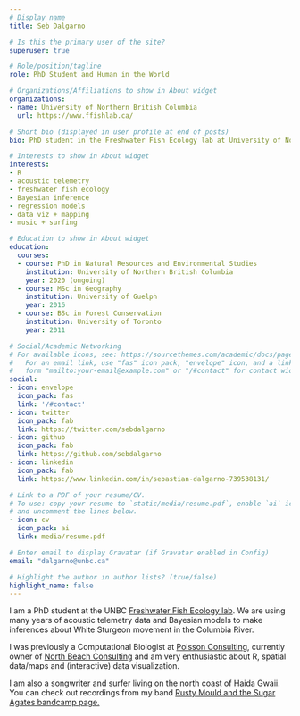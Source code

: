 ```yaml
---
# Display name
title: Seb Dalgarno

# Is this the primary user of the site?
superuser: true

# Role/position/tagline
role: PhD Student and Human in the World

# Organizations/Affiliations to show in About widget
organizations:
- name: University of Northern British Columbia
  url: https://www.ffishlab.ca/

# Short bio (displayed in user profile at end of posts)
bio: PhD student in the Freshwater Fish Ecology lab at University of Northern British Columbia

# Interests to show in About widget
interests:
- R
- acoustic telemetry
- freshwater fish ecology
- Bayesian inference 
- regression models
- data viz + mapping
- music + surfing 

# Education to show in About widget
education:
  courses:
  - course: PhD in Natural Resources and Environmental Studies
    institution: University of Northern British Columbia
    year: 2020 (ongoing)
  - course: MSc in Geography
    institution: University of Guelph
    year: 2016
  - course: BSc in Forest Conservation
    institution: University of Toronto
    year: 2011

# Social/Academic Networking
# For available icons, see: https://sourcethemes.com/academic/docs/page-builder/#icons
#   For an email link, use "fas" icon pack, "envelope" icon, and a link in the
#   form "mailto:your-email@example.com" or "/#contact" for contact widget.
social:
- icon: envelope
  icon_pack: fas
  link: '/#contact'
- icon: twitter
  icon_pack: fab
  link: https://twitter.com/sebdalgarno
- icon: github
  icon_pack: fab
  link: https://github.com/sebdalgarno
- icon: linkedin
  icon_pack: fab
  link: https://www.linkedin.com/in/sebastian-dalgarno-739538131/

# Link to a PDF of your resume/CV.
# To use: copy your resume to `static/media/resume.pdf`, enable `ai` icons in `params.toml`, 
# and uncomment the lines below.
- icon: cv
  icon_pack: ai
  link: media/resume.pdf

# Enter email to display Gravatar (if Gravatar enabled in Config)
email: "dalgarno@unbc.ca"

# Highlight the author in author lists? (true/false)
highlight_name: false
---
```


I am a PhD student at the UNBC [Freshwater Fish Ecology lab](https://www.ffishlab.ca/). We are using many years of acoustic telemetry data and Bayesian models to make inferences about White Sturgeon movement in the Columbia River. 

I was previously a Computational Biologist at [Poisson Consulting](https://www.poissonconsulting.ca/), currently owner of [North Beach Consulting](https://www.northbeachconsulting.ca/) and am very enthusiastic about R, spatial data/maps and (interactive) data visualization.

I am also a songwriter and surfer living on the north coast of Haida Gwaii. You can check out recordings from my band [Rusty Mould and the Sugar Agates bandcamp page.](https://rustymouldandthesugaragates.bandcamp.com/)

